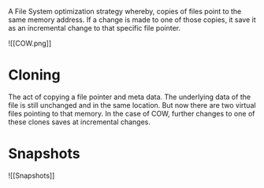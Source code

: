 A File System optimization strategy whereby, copies of files point to the same memory address.
If a change is made to one of those copies, it save it as an incremental change to that specific file pointer.

![[COW.png]]

# Cloning
The act of copying a file pointer and meta data. The underlying data of the file is still unchanged and in the same location. But now there are two virtual files pointing to that memory.
In the case of COW, further changes to one of these clones saves at incremental changes.

# Snapshots
![[Snapshots]]